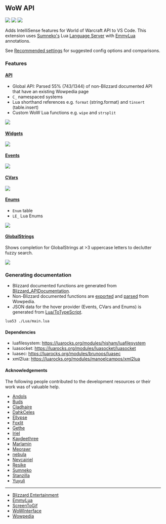 ## WoW API
[![](https://img.shields.io/github/license/Ketho/vscode-wow-api)](https://opensource.org/licenses/MIT)
[![](https://img.shields.io/github/v/release/Ketho/vscode-wow-api)](https://github.com/Ketho/vscode-wow-api/releases)
[![](https://img.shields.io/badge/wow-9.1.0-yellow)](https://github.com/Gethe/wow-ui-source/tree/9.1.0)

Adds IntelliSense features for World of Warcraft API to VS Code. This extension uses [Sumneko's](https://marketplace.visualstudio.com/items?itemName=sumneko.lua) Lua [Language Server](https://microsoft.github.io/language-server-protocol/) with [EmmyLua](https://github.com/sumneko/lua-language-server/wiki/EmmyLua-Annotations) annotations.

See [Recommended settings](https://github.com/Ketho/vscode-wow-api/wiki/Recommended-settings) for suggested config options and comparisons.

### Features
#### [API](https://wow.gamepedia.com/World_of_Warcraft_API)
* Global API: Parsed 55% (743/1344) of non-Blizzard documented API that have an existing Wowpedia page
* `C_` namespaced systems
* Lua shorthand references e.g. `format` (string.format) and `tinsert` (table.insert)
* Custom WoW Lua functions e.g. `wipe` and `strsplit`

![](https://github.com/Ketho/vscode-wow-api/raw/master/img/api.gif)

#### [Widgets](https://wow.gamepedia.com/Widget_API)
![](https://github.com/Ketho/vscode-wow-api/raw/master/img/widget.gif)

#### [Events](https://wow.gamepedia.com/Events)
![](https://github.com/Ketho/vscode-wow-api/raw/master/img/event.gif)

#### [CVars](https://wow.gamepedia.com/Console_variables)
![](https://github.com/Ketho/vscode-wow-api/raw/master/img/cvar.png)

#### [Enums](https://github.com/Ketho/BlizzardInterfaceResources/blob/live/Resources/LuaEnum.lua)
* `Enum` table
* `LE_` Lua Enums

![](https://github.com/Ketho/vscode-wow-api/raw/master/img/enum.gif)

#### [GlobalStrings](https://github.com/Ketho/BlizzardInterfaceResources/blob/live/Resources/GlobalStrings.lua)
Shows completion for GlobalStrings at >3 uppercase letters to declutter fuzzy search.

![](https://github.com/Ketho/vscode-wow-api/raw/master/img/globalstring.gif)

### Generating documentation
* Blizzard documented functions are generated from [Blizzard_APIDocumentation](https://github.com/Gethe/wow-ui-source/tree/live/AddOns/Blizzard_APIDocumentation).
* Non-Blizzard documented functions are [exported](https://wow.gamepedia.com/Special:Export) and [parsed](Lua/WikiParser/XmlParser.lua) from Wowpedia.
* JSON data for the hover provider (Events, CVars and Enums) is generated from [Lua/ToTypeScript](Lua/ToTypeScript).
```
lua53 ./Lua/main.lua
```

#### Dependencies
* luafilesystem: https://luarocks.org/modules/hisham/luafilesystem
* luasocket: https://luarocks.org/modules/luasocket/luasocket
* luasec: https://luarocks.org/modules/brunoos/luasec
* xml2lua: https://luarocks.org/modules/manoelcampos/xml2lua

#### Acknowledgements
The following people contributed to the development resources or their work was of valuable help.
* [Andols](https://www.curseforge.com/members/andols/projects)
* [Buds](https://github.com/mrbuds)
* [Cladhaire](https://wowprogramming.com/)
* [DahkCeles](https://www.curseforge.com/members/dahkceles/projects)
* [Ellypse](https://github.com/Ellypse)
* [Foxlit](https://www.townlong-yak.com/)
* [Gethe](https://github.com/Gethe)
* [Iriel](https://wowpedia.fandom.com/wiki/Iriel)
* [Kaydeethree](https://github.com/kaydeethree)
* [Marlamin](https://wow.tools/)
* [Meorawr](https://github.com/Meorawr)
* [nebula](https://github.com/nebularg)
* [Nevcairiel](https://github.com/Nevcairiel)
* [Resike](https://github.com/Resike)
* [Sumneko](https://github.com/Sumneko)
* [Stanzilla](https://github.com/Stanzilla)
* [Yuyuli](https://www.curseforge.com/members/yuyuli/projects)
---
* [Blizzard Entertainment](https://www.blizzard.com/)
* [EmmyLua](https://github.com/EmmyLua)
* [ScreenToGif](https://github.com/NickeManarin/ScreenToGif)
* [WoWInterface](https://wowinterface.com/)
* [Wowpedia](https://wowpedia.fandom.com/)
